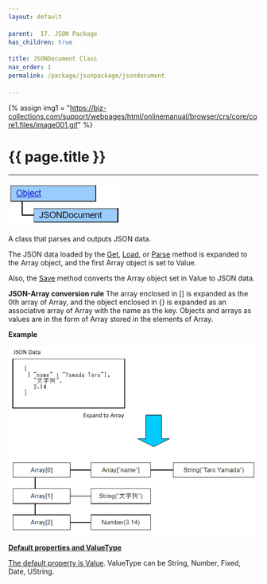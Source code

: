 ```yaml
---
layout: default

parent:  17. JSON Package
has_children: true

title: JSONDocument Class
nav_order: 1
permalink: /package/jsonpackage/jsondocument

---
```

{% assign img1 = "https://biz-collections.com/support/webpages/html/onlinemanual/browser/crs/core/core1.files/image001.gif" %}

# {{ page.title }}

---
<a href="/img/Package/JSON-DocumentClass.jpg" target="_blank">
<img src="/img/Package/JSON-DocumentClass.jpg" alt="login image"></a>

A class that parses and outputs JSON data.

The JSON data loaded by the [Get](/package/jsonpackage/jsondocument/methods/get), [Load](/package/jsonpackage/jsondocument/methods/load), or [Parse](/package/jsonpackage/jsondocument/methods/parse) method is expanded to the Array object, and the first Array object is set to Value.

Also, the [Save](/package/jsonpackage/jsondocument/methods/save) method converts the Array object set in Value to JSON data.

**JSON-Array conversion rule**
The array enclosed in [] is expanded as the 0th array of Array, and the object enclosed in {} is expanded as an associative array of Array with the name as the key.
Objects and arrays as values ​​are in the form of Array stored in the elements of Array.

**Example**


<a href="/img/Biz Browser V/JSONData.PNG" target="_blank">

<img src="/img/Biz Browser V/JSONData.PNG" alt="json data image">


**Default properties and ValueType**
 
The default property is [Value](/package/jsonpackage/jsondocument/properties/value). ValueType can be String, Number, Fixed, Date, UString.